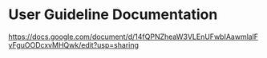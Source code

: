 # User Guideline Documentation
https://docs.google.com/document/d/14fQPNZheaW3VLEnUFwbIAawmlalFyFguOODcxvMHQwk/edit?usp=sharing
